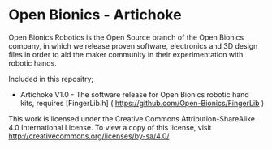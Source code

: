 # Open Bionics - Artichoke

Open Bionics Robotics is the Open Source branch of the Open Bionics company, in which we release proven software, electronics and 3D design files in order to aid the maker community in their experimentation with robotic hands.

Included in this repositry;

- Artichoke V1.0 - The software release for Open Bionics robotic hand kits, requires [FingerLib.h] ( https://github.com/Open-Bionics/FingerLib )


This work is licensed under the Creative Commons Attribution-ShareAlike 4.0 International License.
To view a copy of this license, visit http://creativecommons.org/licenses/by-sa/4.0/
